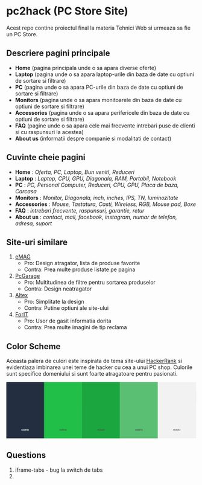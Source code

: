 # pc2hack (PC Store Site)

Acest repo contine proiectul final la materia Tehnici Web si urmeaza sa fie un PC Store.

## Descriere pagini principale

- **Home** (pagina principala unde o sa apara diverse oferte)
- **Laptop** (pagina unde o sa apara laptop-urile din baza de date cu optiuni de sortare si filtrare)
- **PC** (pagina unde o sa apara PC-urile din baza de date cu optiuni de sortare si filtrare)
- **Monitors** (pagina unde o sa apara monitoarele din baza de date cu optiuni de sortare si filtrare)
- **Accessories** (pagina unde o sa apara perifericele din baza de date cu optiuni de sortare si filtrare)
- **FAQ** (pagine unde o sa apara cele mai frecvente intrebari puse de clienti si cu raspunsuri la acestea)
- **About us** (informatii despre companie si modalitati de contact)

## Cuvinte cheie pagini

- **Home** : _Oferta, PC, Laptop, Bun venit!, Reduceri_
- **Laptop** : _Laptop, CPU, GPU, Diagonala, RAM, Portabil, Notebook_
- **PC** : _PC, Personal Computer, Reduceri, CPU, GPU, Placa de baza, Carcasa_
- **Monitors** : _Monitor, Diagonala, inch, inches, IPS, TN, luminozitate_
- **Accessories** : _Mouse, Tastatura, Casti, Wireless, RGB, Mouse pad, Boxe_
- **FAQ** : _intrebari frecvente, raspunsuri, garantie, retur_
- **About us** : _contact, mail, facebook, instagram, numar de telefon, adresa, suport_

## Site-uri similare

1. [eMAG](https://www.emag.ro/)
    - Pro: Design atragator, lista de produse favorite
    - Contra: Prea multe produse listate pe pagina
2. [PcGarage](https://www.pcgarage.ro/)
    - Pro: Multitudinea de filtre pentru sortarea produselor
    - Contra: Design neatragator
3. [Altex](https://altex.ro/)
    - Pro: Simplitate la design
    - Contra: Putine optiuni ale site-ului
4. [ForIT](https://www.forit.ro/)
    - Pro: Usor de gasit informatia dorita
    - Contra: Prea multe imagini de tip reclama

## Color Scheme

Aceasta palera de culori este inspirata de tema site-ului [HackerRank](https://www.hackerrank.com/) si evidentiaza imbinarea unei teme de hacker cu cea a unui PC shop. Culorile sunt specifice domeniului si sunt foarte atragatoare pentru pasionati.

[![](resources/ps2hack-color-scheme.png)](https://color.adobe.com/search?q=hackerrank)

## Questions

1. iframe-tabs - bug la switch de tabs
2. 